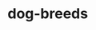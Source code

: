 # dog-breeds

<!-- I will be using HTML,CSS,JavaScript to complete this project! -->

<!-- what I'm doing is making a flash card game with dog breeds and having modals as pop ups for answers. this will require DOM in JavaScript, HTML, and CSS -->

<!--  -->











<!-- today I want to make sure i get all my images working in a slideshow fashion. If I finish that I will go to work on the functionality of my project. -->

<!-- got the functionality working for my button. -->

<!-- need to get modal working. -->

<!-- got modal working, not i need to make it match my array! -->

<!-- got all my bugs fixed -->
